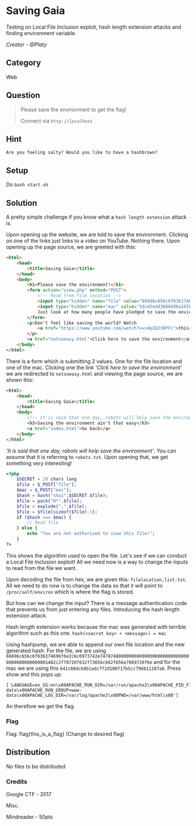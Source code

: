 # Saving Gaia
Testing on Local File Inclusion exploit, hash length extension attacks and finding environment variable.

<i>Creator - @Platy</i>

## Category
Web

## Question
>Please save the environment to get the flag!
>
>Connect via `http://localhost`

## Hint
`Are you feeling salty? Would you like to have a hashbrown?`

## Setup
Do `bash start.sh`

## Solution
A pretty simple challenge if you know what a `hash length extension` attack is.

Upon opening up the website, we are told to save the environment. Clicking on one of the links just links to a video on YouTube. Nothing there. Upon opening up the page source, we are greeted with this:
```html
<html>
	<head>
		<title>Saving Gaia</title>
	</head>
	<body>
		<h1>Please save the environment!</h1>
		<form action="view.php" method="POST">
			<!-- Read from file location -->
			<input type="hidden" name="file" value="66696c656c6f636174696f6e2c6c6973742e747874">
			<input type="hidden" name="mac" value="5dcd3edd3680496a165bfd2a1b3fec397cde0a12">
			Just look at how many people have pledged to save the environment! <input type="Submit" value="Show">
		</form>
		<p>Don't feel like saving the world? Watch
			<a href="https://www.youtube.com/watch?v=s4pIQ238PFc">this</a>!
		</p>
		<a href="notsoeasy.html">Click here to save the environment</a>
	</body>
</html>
```

There is a form which is submitting 2 values. One for the file location and one of the mac. Clicking one the link <i>'Click here to save the environment'</i> we are redirected to `notsoeasy.html` and viewing the page source, we are shown this:
```html
<html>
	<head>
		<title>Saving Gaia</title>
	</head>
	<body>
		<!-- It is said that one day, robots will help save the environment -->
		<h3>Saving the environment ain't that easy</h3>
		<a href="index.html">Go back</a>
	</body>
</html>
```
<i>'It is said that one day, robots will help save the environment'</i>. You can assume that it is referring to `robots.txt`. Upon opening that, we get something very interesting!
```php
<?php
	$SECRET = 20 chars long
	$file = $_POST["file"];
	$mac = $_POST["mac"];
	$hash = hash("sha1",$SECRET.$file);
	$file = pack("H*",$file);
	$file = explode(",",$file);
	$file = $file[sizeof($file)-1];
	if ($hash === $mac) {
		// Read file
	} else {
		echo "You are not authorised to view this file!";
	}
?>
```
This shows the algorithm used to open the file. Let's see if we can conduct a Local File Inclusion exploit! All we need now is a way to change the inputs to read from the file we want.

Upon decoding the file from hex, we are given this: `filelocation,list.txt`. All we need to do now is to change the data so that it will point to `/proc/self/environ` which is where the flag is stored.

But how can we change the input? There is a message authentication code that prevents us from just entering any files. Introducing the hash length extension attack.

Hash length extension works because the mac was generated with terrible algorithm such as this one. `hash(<secret key> + <message>) = mac`

Using hashpump, we are able to append our own file location and the new generated hash. For the file, we are using `66696c656c6f636174696f6e2c6c6973742e74787480000000000000000000000000000000000000000001482c2f70726f632f73656c662f656e7669726f6e` and for the mac we are using this `641c68dcb0b1adc7f2d100717b5cc796b11287a6`. Press show and this pops up:
```
['LANGUAGE=en_SG:en\x00APACHE_RUN_DIR=/var/run/apache2\x00APACHE_PID_FILE=/var/run/apache2/apache2.pid\x00Flag=flag{this_is_a_flag}\x00PATH=/usr/local/sbin:/usr/local/bin:/usr/sbin:/usr/bin:/sbin:/bin\x00APACHE_LOCK_DIR=/var/lock/apache2\x00LANG=C\x00APACHE_RUN_USER=www-data\x00APACHE_RUN_GROUP=www-data\x00APACHE_LOG_DIR=/var/log/apache2\x00PWD=/var/www/html\x00']
```
An therefore we get the flag.

### Flag
Flag: flag{this_is_a_flag} (Change to desired flag)

## Distribution
No files to be distributed

### Credits
Google CTF - 2017

Misc.

Mindreader - 50pts
